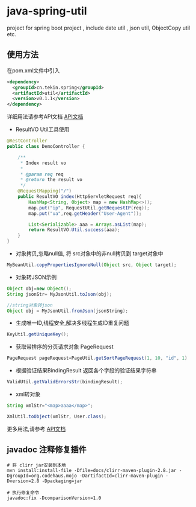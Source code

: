 # java-spring-util

project for spring boot project , include date util , json util, ObjectCopy util etc.

## 使用方法
在pom.xml文件中引入
~~~xml
<dependency>
  <groupId>cn.tekin.spring</groupId>
  <artifactId>util</artifactId>
  <version>v0.1.1</version>
</dependency>
~~~

详细用法请参考API文档
[API文档](http://java-spring-util.tekin.cn/docs/apidocs/index.html)

- ResultVO Util工具使用
~~~java
@RestController
public class DemoController {

    /**
     * Index result vo
     *
     * @param req req
     * @return the result vo
     */
    @RequestMapping("/")
    public ResultVO index(HttpServletRequest req){
        HashMap<String, Object> map = new HashMap<>();
        map.put("ip", RequestUtil.getRequestIP(req));
        map.put("ua",req.getHeader("User-Agent"));

        List<Serializable> aaa = Arrays.asList(map);
        return ResultVO.Util.success(aaa);
    }
}
~~~

- 对象拷贝,忽略null值, 将 src对象中的非null拷贝到 target对象中
~~~java
MyBeanUtil.copyPropertiesIgnoreNull(Object src, Object target);
~~~


- 对象转JSON示例
~~~java
Object obj=new Object();
String jsonStr= MyJsonUtil.toJson(obj);

//string对象转json
Object obj = MyJsonUtil.fromJson(jsonString);
~~~

- 生成唯一ID,线程安全,解决多线程生成ID重复问题
~~~java
KeyUtil.getUniqueKey();
~~~

- 获取带排序的分页请求对象 PageRequest
~~~java
PageRequest pageRequest=PageUtil.getSortPageRequest(1, 10, "id", 1)
~~~

- 根据验证结果BindingResult 返回各个字段的验证结果字符串
~~~java
ValidUtil.getValidErrorsStr(bindingResult);
~~~

- xml转对象
~~~java
String xmlStr="<map>aaaa</map>";

XmlUtil.toObject(xmlStr, User.class);
~~~

更多用法,请参考 [API文档](http://java-spring-util.tekin.cn/docs/apidocs/index.html)

## javadoc 注释修复插件

~~~shell
# 将 clirr jar安装到本地
mvn install:install-file -Dfile=docs/clirr-maven-plugin-2.8.jar -DgroupId=org.codehaus.mojo -DartifactId=clirr-maven-plugin -Dversion=2.8 -Dpackaging=jar

# 执行修复命令
javadoc:fix -DcomparisonVersion=1.0
~~~